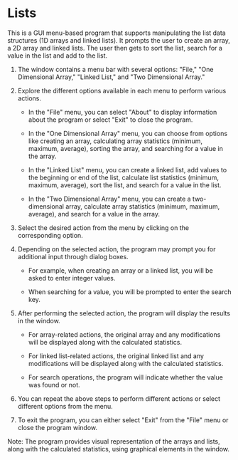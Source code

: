 # Lists
This is a GUI menu-based program that supports manipulating the list data structures (1D
arrays and linked lists). It prompts the user to create an array, a 2D array and linked lists.
The user then gets to sort the list, search for a value in the list and add to the list.

1. The window contains a menu bar with several options: "File," "One Dimensional Array," "Linked List," and "Two Dimensional Array."

2. Explore the different options available in each menu to perform various actions.
      - In the "File" menu, you can select "About" to display information about 
        the program or select "Exit" to close the program.
        
      - In the "One Dimensional Array" menu, you can choose from 
        options like creating an array, calculating array statistics 
        (minimum, maximum, average), sorting the array, and searching 
        for a value in the array.
        
      - In the "Linked List" menu, you can create a linked list, add 
        values to the beginning or end of the list, calculate list statistics
        (minimum, maximum, average), sort the list, and search for a value in the list.
        
      - In the "Two Dimensional Array" menu, you can create a two-dimensional 
        array, calculate array statistics (minimum, maximum, average), and search 
        for a value in the array.

3. Select the desired action from the menu by clicking on the corresponding option.

5. Depending on the selected action, the program may prompt you for additional input through dialog boxes.
      - For example, when creating an array or a linked list, you will 
        be asked to enter integer values.
        
      - When searching for a value, you will be prompted to enter
        the search key.
        
6. After performing the selected action, the program will display the results in the window.
      - For array-related actions, the original array and any modifications 
        will be displayed along with the calculated statistics.
        
      - For linked list-related actions, the original linked list and any 
        modifications will be displayed along with the calculated statistics.
        
      - For search operations, the program will indicate whether the value 
        was found or not.
      
7. You can repeat the above steps to perform different actions or select different options from the menu.

8. To exit the program, you can either select "Exit" from the "File" menu or close the program window.

Note: The program provides visual representation of the arrays and lists, along with the calculated statistics, using graphical elements in the window.
